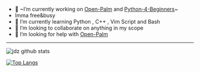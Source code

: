 

- 🔭 ~I’m currently working on [Open-Palm](https://github.com/JDeepD/Open-Palm) and [Python-4-Beginners](https://github.com/JDeepD/Python-4-Beginners)~ 
- Imma free&busy
- 🌱 I’m currently learning Python , C++ , Vim Script and Bash
- 👯 I’m looking to collaborate on anything in my scope
- 🤔 I’m looking for help with [Open-Palm](https://github.com/JDeepD/Open-Palm)
---
![jdz github stats](https://github-readme-stats.vercel.app/api?username=JDeepD&show_icons=true&theme=merko)

[![Top Langs](https://github-readme-stats.vercel.app/api/top-langs/?username=JdeepD&layout=compact&theme=merko)](https://github.com/anuraghazra/github-readme-stats)
